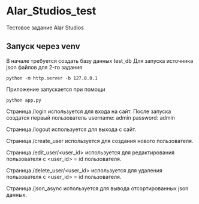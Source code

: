 # Alar_Studios_test
Тестовое задание Alar Studios

## Запуск через venv

В начале требуется создать базу данных test_db
Для запуска источника json файлов для 2-го задания 
```
python -m http.server -b 127.0.0.1 
```
Приложение  запускается при помощи 
```
python app.py
```

Страница /login используется для входа на сайт.
После запуска создатся первый пользователь 
username: admin
password: admin

Страница /logout используется для выхода с сайт.

Страница /create_user используется для создания нового пользователя.

Страница /edit_user/<user_id> используется для редактирования пользователя с <user_id> = id пользователя.

Страница /delete_user/<user_id> используется для удаления пользователя с <user_id> = id пользователя.

Страница /json_async используется для вывода отсортированных json данных.
